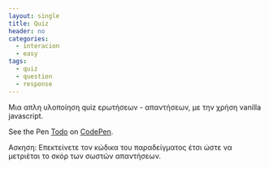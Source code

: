 ```yaml
---
layout: single
title: Quiz
header: no 
categories:
  - interacion
  - easy
tags:
  - quiz
  - question
  - response
--- 
```


Μια απλη υλοποίηση quiz ερωτήσεων - απαντήσεων, με την χρήση vanilla javascript.

<p data-height="350" data-theme-id="17517" data-slug-hash="YzqevLz" data-default-tab="result" data-user="IonianIronist" class='codepen'>See the Pen 
<a href='https://codepen.io/ionianironist/pen/YzqevLz'>Todo</a> 
on <a href='https://codepen.io'>CodePen</a>.</p> <script async src="//assets.codepen.io/assets/embed/ei.js"></script> 
Ασκηση: Επεκτείνετε τον κώδικα του παραδείγματος έτσι ώστε να μετριέται το σκόρ των σωστών απαντήσεων.
